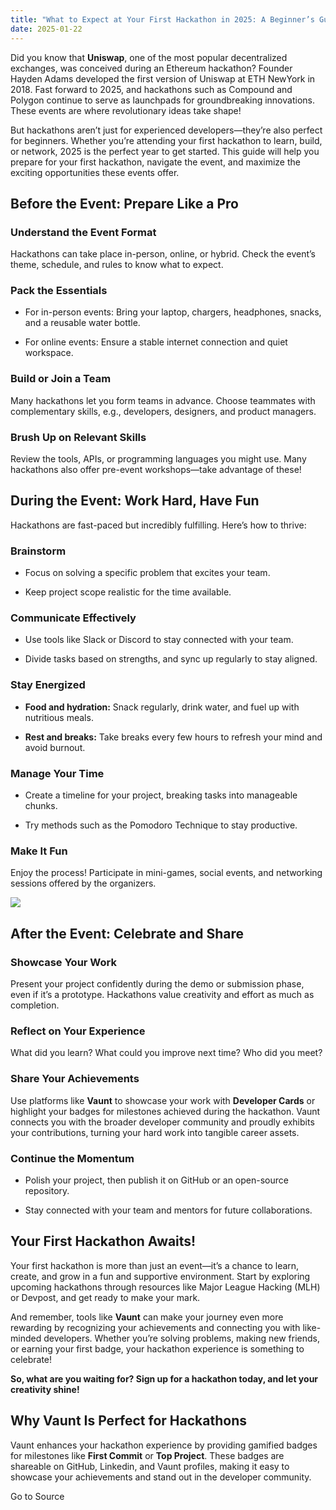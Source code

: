 ```yaml
---
title: "What to Expect at Your First Hackathon in 2025: A Beginner’s Guide to Success"
date: 2025-01-22
---
```


Did you know that **Uniswap**, one of the most popular decentralized exchanges, was conceived during an Ethereum hackathon? Founder Hayden Adams developed the first version of Uniswap at ETH NewYork in 2018. Fast forward to 2025, and hackathons such as Compound and Polygon continue to serve as launchpads for groundbreaking innovations. These events are where revolutionary ideas take shape!

But hackathons aren’t just for experienced developers—they’re also perfect for beginners. Whether you’re attending your first hackathon to learn, build, or network, 2025 is the perfect year to get started. This guide will help you prepare for your first hackathon, navigate the event, and maximize the exciting opportunities these events offer.

## Before the Event: Prepare Like a Pro

### Understand the Event Format

Hackathons can take place in-person, online, or hybrid. Check the event’s theme, schedule, and rules to know what to expect.

### Pack the Essentials

- For in-person events: Bring your laptop, chargers, headphones, snacks, and a reusable water bottle.
    
- For online events: Ensure a stable internet connection and quiet workspace.
    

### Build or Join a Team

Many hackathons let you form teams in advance. Choose teammates with complementary skills, e.g., developers, designers, and product managers.

### Brush Up on Relevant Skills

Review the tools, APIs, or programming languages you might use. Many hackathons also offer pre-event workshops—take advantage of these!

## During the Event: Work Hard, Have Fun

Hackathons are fast-paced but incredibly fulfilling. Here’s how to thrive:

### Brainstorm

- Focus on solving a specific problem that excites your team.
    
- Keep project scope realistic for the time available.
    

### Communicate Effectively

- Use tools like Slack or Discord to stay connected with your team.
    
- Divide tasks based on strengths, and sync up regularly to stay aligned.
    

### Stay Energized

- **Food and hydration:** Snack regularly, drink water, and fuel up with nutritious meals.
    
- **Rest and breaks:** Take breaks every few hours to refresh your mind and avoid burnout.
    

### Manage Your Time

- Create a timeline for your project, breaking tasks into manageable chunks.
    
- Try methods such as the Pomodoro Technique to stay productive.
    

### Make It Fun

Enjoy the process! Participate in mini-games, social events, and networking sessions offered by the organizers.

![](https://media2.dev.to/dynamic/image/width=800%2Cheight=%2Cfit=scale-down%2Cgravity=auto%2Cformat=auto/https%3A%2F%2Flh7-rt.googleusercontent.com%2Fdocsz%2FAD_4nXdeQ9Zb-MNGDmRJZvBAu6c-UFtp9uuHGjvGE8bqAkdiEq8qQUPTpygl4CCtHSvRj-DwI4AoKdtujHiJUZ2YaZYlKIHhLHqlWfrnTNNY03lwa2JvjfLby_Tc9InSbGwwwFRcox6rLg%3Fkey%3D_xERchmQZMkMa-0Ym9VnQya5%2520align%3D)

## After the Event: Celebrate and Share

### Showcase Your Work

Present your project confidently during the demo or submission phase, even if it’s a prototype. Hackathons value creativity and effort as much as completion.

### Reflect on Your Experience

What did you learn? What could you improve next time? Who did you meet?

### Share Your Achievements

Use platforms like **Vaunt** to showcase your work with **Developer Cards** or highlight your badges for milestones achieved during the hackathon. Vaunt connects you with the broader developer community and proudly exhibits your contributions, turning your hard work into tangible career assets.

### Continue the Momentum

- Polish your project, then publish it on GitHub or an open-source repository.
    
- Stay connected with your team and mentors for future collaborations.
    

## Your First Hackathon Awaits!

Your first hackathon is more than just an event—it’s a chance to learn, create, and grow in a fun and supportive environment. Start by exploring upcoming hackathons through resources like Major League Hacking (MLH) or Devpost, and get ready to make your mark.

And remember, tools like **Vaunt** can make your journey even more rewarding by recognizing your achievements and connecting you with like-minded developers. Whether you’re solving problems, making new friends, or earning your first badge, your hackathon experience is something to celebrate!

**So, what are you waiting for? Sign up for a hackathon today, and let your creativity shine!**

## Why Vaunt Is Perfect for Hackathons

Vaunt enhances your hackathon experience by providing gamified badges for milestones like **First Commit** or **Top Project**. These badges are shareable on GitHub, Linkedin, and Vaunt profiles, making it easy to showcase your achievements and stand out in the developer community.

Go to Source
